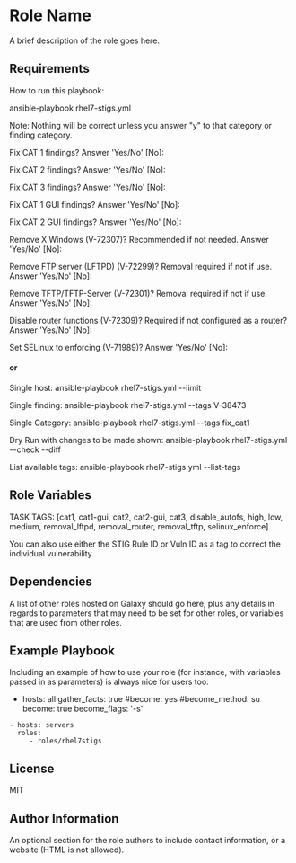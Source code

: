 Role Name
=========

A brief description of the role goes here.

Requirements
------------

 How to run this playbook:

 ansible-playbook rhel7-stigs.yml

 Note: Nothing will be correct unless you answer "y" to that category or finding category.

 Fix CAT 1 findings? Answer 'Yes/No' [No]:

 Fix CAT 2 findings? Answer 'Yes/No' [No]:

 Fix CAT 3 findings? Answer 'Yes/No' [No]:

 Fix CAT 1 GUI findings? Answer 'Yes/No' [No]:

 Fix CAT 2 GUI findings? Answer 'Yes/No' [No]:

 Remove X Windows (V-72307)? Recommended if not needed.  Answer 'Yes/No' [No]:

 Remove FTP server (LFTPD) (V-72299)? Removal required if not if use. Answer 'Yes/No' [No]:

 Remove TFTP/TFTP-Server (V-72301)? Removal required if not if use.  Answer 'Yes/No' [No]:

 Disable router functions (V-72309)? Required if not configured as a router? Answer 'Yes/No' [No]:

 Set SELinux to enforcing (V-71989)? Answer 'Yes/No' [No]:
 
 #### or

 Single host:
 ansible-playbook rhel7-stigs.yml --limit <hostname>

 Single finding:
 ansible-playbook rhel7-stigs.yml --tags V-38473

 Single Category:
 ansible-playbook rhel7-stigs.yml --tags fix_cat1

 Dry Run with changes to be made shown:
 ansible-playbook rhel7-stigs.yml --check --diff

 List available tags:
 ansible-playbook rhel7-stigs.yml --list-tags


Role Variables
--------------

TASK TAGS: [cat1, cat1-gui, cat2, cat2-gui, cat3, disable_autofs, high, low, medium, removal_lftpd, removal_router, removal_tftp, selinux_enforce]

You can also use either the STIG Rule ID or Vuln ID as a tag to correct the individual vulnerability.

Dependencies
------------

A list of other roles hosted on Galaxy should go here, plus any details in regards to parameters that may need to be set for other roles, or variables that are used from other roles.

Example Playbook
----------------

Including an example of how to use your role (for instance, with variables passed in as parameters) is always nice for users too:

   - hosts: all
     gather_facts: true
     #become: yes
     #become_method: su
     become: true
     become_flags: '-s'
    
    - hosts: servers
      roles:
         - roles/rhel7stigs

License
-------

MIT

Author Information
------------------

An optional section for the role authors to include contact information, or a website (HTML is not allowed).
